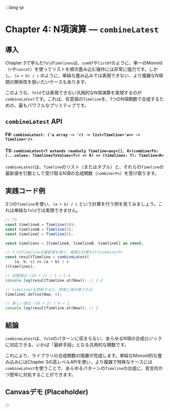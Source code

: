 :::lang-ja

# Chapter 4: N項演算 — `combineLatest`

## 導入

Chapter 3で学んだ`foldTimelines`は、`sumOf`や`listOf`のように、単一のMonoid（`+`や`concat`）を使ってリストを順次畳み込む操作には非常に強力です。しかし、`(a + b) / c` のように、単純な畳み込みでは表現できない、より複雑なN項間の関係性を扱いたいケースもあります。

このような、`fold`では表現できない汎用的なN項演算を実現するのが`combineLatest`です。これは、任意個の`Timeline`を、1つのN項関数で合成するための、最もパワフルなプリミティブです。

## `combineLatest` API

#### F\#: `combineLatest: ('a array -> 'r) -> list<Timeline<'a>> -> Timeline<'r>`

#### TS: `combineLatest<T extends readonly Timeline<any>[], R>(combinerFn: (...values: TimelinesToValues<T>) => R) => (timelines: T): Timeline<R>`

`combineLatest`は、`Timeline`のリスト（またはタプル）と、それらの`Timeline`の最新値を引数として受け取るN項の合成関数（`combinerFn`）を受け取ります。

## 実践コード例

3つの`Timeline`を使い、`(a + b) / c` という計算を行う例を見てみましょう。これは単純な`fold`では実現できません。

```typescript
// TS
const timelineA = Timeline(10);
const timelineB = Timeline(2);
const timelineC = Timeline(5);

const timelines = [timelineA, timelineB, timelineC] as const;

// 3つのTimelineの最新値を取り、複雑な計算を行うcombinerFn
const resultTimeline = combineLatest(
    (a, b, c) => (a + b) / c
)(timelines);

// 初期値は (10 + 2) / 5 = 2.4
console.log(resultTimeline.at(Now)); // 2.4

// timelineCを更新すると、即座に再計算される
timelineC.define(Now, 6);

// 新しい値は (10 + 2) / 6 = 2
console.log(resultTimeline.at(Now)); // 2
```

## 結論

`combineLatest`は、`fold`のパターンに収まらない、あらゆるN項の合成ロジックに対応できる、いわば「最終手段」となる汎用的な関数です。

これにより、ライブラリの合成関数の階層が完成します。単純なMonoid的な畳み込みにはChapter 3の高レベルAPIを使い、より複雑で特殊なケースには`combineLatest`を使うことで、あらゆるパターンの`Timeline`の合成に、宣言的かつ堅牢に対処することができます。

## Canvasデモ (Placeholder)

:::